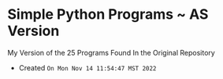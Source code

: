 # Simple Python Programs ~ AS Version
My Version of the 25 Programs Found In the Original Repository 

- Created `On Mon Nov 14 11:54:47 MST 2022`
